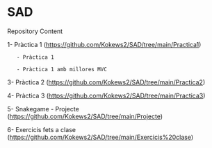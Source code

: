 # SAD
Repository Content

1- Pràctica 1 (https://github.com/Kokews2/SAD/tree/main/Practica1)

       - Pràctica 1 
       
       - Pràctica 1 amb millores MVC 

3- Pràctica 2 (https://github.com/Kokews2/SAD/tree/main/Practica2)

4- Pràctica 3 (https://github.com/Kokews2/SAD/tree/main/Practica3)

5- Snakegame - Projecte (https://github.com/Kokews2/SAD/tree/main/Projecte)

6- Exercicis fets a clase (https://github.com/Kokews2/SAD/tree/main/Exercicis%20clase)
